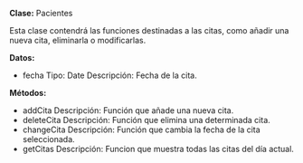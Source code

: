 
**Clase:** Pacientes

Esta clase contendrá las funciones destinadas a las citas, como añadir una nueva cita, eliminarla o modificarlas.

**Datos:**

- fecha           Tipo: Date  Descripción: Fecha de la cita. 

**Métodos:**

+ addCita Descripción: Función que añade una nueva cita.
+ deleteCita Descripción: Función que elimina una determinada cita.
+ changeCita  Descripción: Función que cambia la fecha de la cita seleccionada.
+ getCitas Descripción: Funcion que muestra todas las citas del día actual.
